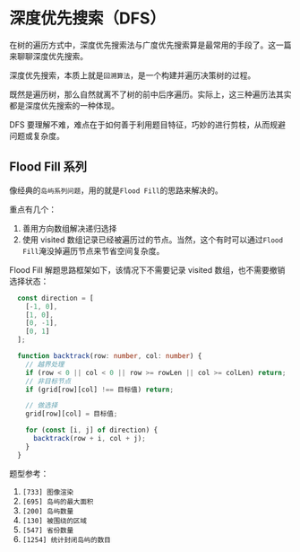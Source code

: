 # 深度优先搜索（DFS）

在树的遍历方式中，深度优先搜索法与广度优先搜索算是最常用的手段了。这一篇来聊聊深度优先搜索。

深度优先搜索，本质上就是`回溯算法`，是一个构建并遍历决策树的过程。

既然是遍历树，那么自然就离不了树的前中后序遍历。实际上，这三种遍历法其实都是深度优先搜索的一种体现。

DFS 要理解不难，难点在于如何善于利用题目特征，巧妙的进行剪枝，从而规避问题或复杂度。

## Flood Fill 系列

像经典的`岛屿系列问题`，用的就是`Flood Fill`的思路来解决的。

重点有几个：

1. 善用方向数组解决递归选择
2. 使用 visited 数组记录已经被遍历过的节点。当然，这个有时可以通过`Flood Fill`淹没掉遍历节点来节省空间复杂度。

Flood Fill 解题思路框架如下，该情况下不需要记录 visited 数组，也不需要撤销选择状态：

```ts
  const direction = [
    [-1, 0],
    [1, 0],
    [0, -1],
    [0, 1]
  ];

  function backtrack(row: number, col: number) {
    // 越界处理
    if (row < 0 || col < 0 || row >= rowLen || col >= colLen) return;
    // 非目标节点
    if (grid[row][col] !== 目标值) return;

    // 做选择
    grid[row][col] = 目标值;

    for (const [i, j] of direction) {
      backtrack(row + i, col + j);
    }
  }
```

题型参考：

1. `[733] 图像渲染`
2. `[695] 岛屿的最大面积`
3. `[200] 岛屿数量`
4. `[130] 被围绕的区域`
5. `[547] 省份数量`
6. `[1254] 统计封闭岛屿的数目`
